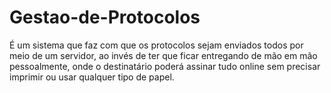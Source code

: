 # Gestao-de-Protocolos
É um sistema que faz com que os protocolos sejam enviados todos por meio de um servidor, ao invés de ter que ficar entregando de mão em mão pessoalmente, onde o destinatário poderá assinar tudo online sem precisar imprimir ou usar qualquer tipo de papel.
